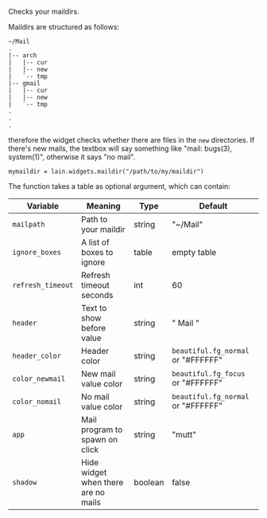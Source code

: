 Checks your maildirs.

Maildirs are structured as follows:

	~/Mail
	.
	|-- arch
	|   |-- cur
	|   |-- new
	|   `-- tmp
	|-- gmail
	|   |-- cur
	|   |-- new
	|   `-- tmp
	.
	.
	.

therefore the widget checks whether there are files in the `new` directories.
If there's new mails, the textbox will say something like "mail: bugs(3), system(1)", otherwise it says
"no mail".

	mymaildir = lain.widgets.maildir("/path/to/my/maildir")

The function takes a table as optional argument, which can contain:

Variable | Meaning | Type | Default
--- | --- | --- | ---
`mailpath` | Path to your maildir | string | "~/Mail"
`ignore_boxes` | A list of boxes to ignore | table | empty table
`refresh_timeout` | Refresh timeout seconds | int | 60
`header` | Text to show before value | string | " Mail "
`header_color` | Header color | string | `beautiful.fg_normal` or "#FFFFFF"
`color_newmail` | New mail value color | string | `beautiful.fg_focus` or "#FFFFFF"
`color_nomail` | No mail value color | string | `beautiful.fg_normal` or "#FFFFFF"
`app` | Mail program to spawn on click | string | "mutt"| boolean | false
`shadow` | Hide widget when there are no mails | boolean | false
